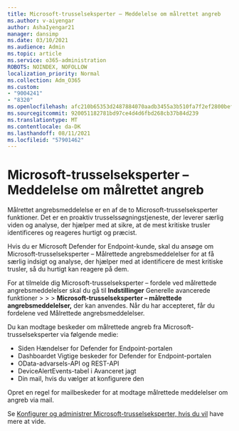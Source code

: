 ```yaml
---
title: Microsoft-trusselseksperter – Meddelelse om målrettet angreb
ms.author: v-aiyengar
author: AshaIyengar21
manager: dansimp
ms.date: 03/10/2021
ms.audience: Admin
ms.topic: article
ms.service: o365-administration
ROBOTS: NOINDEX, NOFOLLOW
localization_priority: Normal
ms.collection: Adm_O365
ms.custom:
- "9004241"
- "8320"
ms.openlocfilehash: afc210b65353d2487884070aadb3455a3b510fa7f2ef2800bef31cb77a5f1751
ms.sourcegitcommit: 920051182781bd97ce4d4d6fbd268cb37b84d239
ms.translationtype: MT
ms.contentlocale: da-DK
ms.lasthandoff: 08/11/2021
ms.locfileid: "57901462"
---
```

# <a name="microsoft-threat-experts---targeted-attack-notification"></a>Microsoft-trusselseksperter – Meddelelse om målrettet angreb

Målrettet angrebsmeddelelse er en af de to Microsoft-trusselseksperter funktioner. Det er en proaktiv trusselssøgningstjeneste, der leverer særlig viden og analyse, der hjælper med at sikre, at de mest kritiske trusler identificeres og reageres hurtigt og præcist.

Hvis du er Microsoft Defender for Endpoint-kunde, skal du ansøge om Microsoft-trusselseksperter – Målrettede angrebsmeddelelser for at få særlig indsigt og analyse, der hjælper med at identificere de mest kritiske trusler, så du hurtigt kan reagere på dem.

For at tilmelde dig Microsoft-trusselseksperter – fordele ved målrettede angrebsmeddelelser skal du gå til **Indstillinger** Generelle avancerede funktioner  >    >    >  **Microsoft-trusselseksperter – målrettede angrebsmeddelelser,** der kan anvendes. Når du har accepteret, får du fordelene ved Målrettede angrebsmeddelelser.

Du kan modtage beskeder om målrettede angreb fra Microsoft-trusselseksperter via følgende medie:

- Siden Hændelser for Defender for Endpoint-portalen
- Dashboardet Vigtige beskeder for Defender for Endpoint-portalen
- OData-advarsels-API og REST-API
- DeviceAlertEvents-tabel i Avanceret jagt
- Din mail, hvis du vælger at konfigurere den

Opret en regel for mailbeskeder for at modtage målrettede meddelelser om angreb via mail. 

Se [Konfigurer og administrer Microsoft-trusselseksperter, hvis du vil](https://docs.microsoft.com/windows/security/threat-protection/microsoft-defender-atp/configure-microsoft-threat-experts) have mere at vide.
